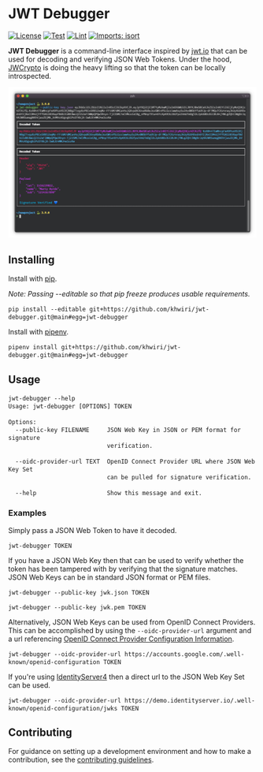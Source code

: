 # JWT Debugger

[![License](https://img.shields.io/github/license/mashape/apistatus.svg)](https://github.com/khwiri/jwt-debugger)
[![Test](https://github.com/khwiri/jwt-debugger/actions/workflows/test.yml/badge.svg)](https://github.com/khwiri/jwt-debugger/actions/workflows/test.yml)
[![Lint](https://github.com/khwiri/jwt-debugger/actions/workflows/lint.yml/badge.svg)](https://github.com/khwiri/jwt-debugger/actions/workflows/lint.yml)
[![Imports: isort](https://img.shields.io/badge/%20imports-isort-%231674b1?style=flat&labelColor=ef8336)](https://github.com/khwiri/jwt-debugger)

**JWT Debugger** is a command-line interface inspired by [jwt.io](https://jwt.io)
that can be used for decoding and verifying JSON Web Tokens. Under the hood,
[JWCrypto](https://jwcrypto.readthedocs.io/en/latest/) is doing the heavy lifting
so that the token can be locally introspected.

![Example Usage](./assets/example_usage.png)

## Installing

Install with [pip](https://pip.pypa.io/en/stable).

*Note: Passing --editable so that pip freeze produces usable requirements.*

```
pip install --editable git+https://github.com/khwiri/jwt-debugger.git@main#egg=jwt-debugger
```

Install with [pipenv](https://pipenv.pypa.io/en/latest).

```
pipenv install git+https://github.com/khwiri/jwt-debugger.git@main#egg=jwt-debugger
```

## Usage

```
jwt-debugger --help
Usage: jwt-debugger [OPTIONS] TOKEN

Options:
  --public-key FILENAME     JSON Web Key in JSON or PEM format for signature
                            verification.

  --oidc-provider-url TEXT  OpenID Connect Provider URL where JSON Web Key Set
                            can be pulled for signature verification.

  --help                    Show this message and exit.
```

### Examples

Simply pass a JSON Web Token to have it decoded.

```
jwt-debugger TOKEN
```

If you have a JSON Web Key then that can be used to verify whether the token has
been tampered with by verifying that the signature matches. JSON Web Keys can be
in standard JSON format or PEM files.

```
jwt-debugger --public-key jwk.json TOKEN
```

```
jwt-debugger --public-key jwk.pem TOKEN
```

Alternatively, JSON Web Keys can be used from OpenID Connect Providers. This can
be accomplished by using the `--oidc-provider-url` argument and a url referencing
[OpenID Connect Provider Configuration Information](https://openid.net/specs/openid-connect-discovery-1_0.html#ProviderConfig).

```
jwt-debugger --oidc-provider-url https://accounts.google.com/.well-known/openid-configuration TOKEN
```

If you're using [IdentityServer4](https://github.com/IdentityServer/IdentityServer4)
then a direct url to the JSON Web Key Set can be used.

```
jwt-debugger --oidc-provider-url https://demo.identityserver.io/.well-known/openid-configuration/jwks TOKEN
```

## Contributing

For guidance on setting up a development environment and how to make a contribution,
see the [contributing guidelines](./CONTRIBUTING.md).
